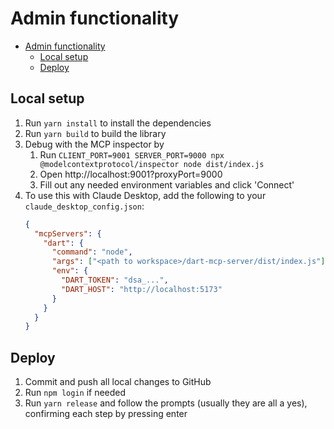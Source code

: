 # Admin functionality

- [Admin functionality](#admin-functionality)
  - [Local setup](#local-setup)
  - [Deploy](#deploy)

## Local setup

1. Run `yarn install` to install the dependencies
2. Run `yarn build` to build the library
3. Debug with the MCP inspector by
   1. Run `CLIENT_PORT=9001 SERVER_PORT=9000 npx @modelcontextprotocol/inspector node dist/index.js` 
   2. Open http://localhost:9001?proxyPort=9000
   3. Fill out any needed environment variables and click 'Connect'
4. To use this with Claude Desktop, add the following to your `claude_desktop_config.json`:
   ```json
   {
     "mcpServers": {
       "dart": {
         "command": "node",
         "args": ["<path to workspace>/dart-mcp-server/dist/index.js"],
         "env": {
           "DART_TOKEN": "dsa_...",
           "DART_HOST": "http://localhost:5173"
         }
       }
     }
   }
   ```

## Deploy

1. Commit and push all local changes to GitHub
2. Run `npm login` if needed
3. Run `yarn release` and follow the prompts (usually they are all a yes), confirming each step by pressing enter
